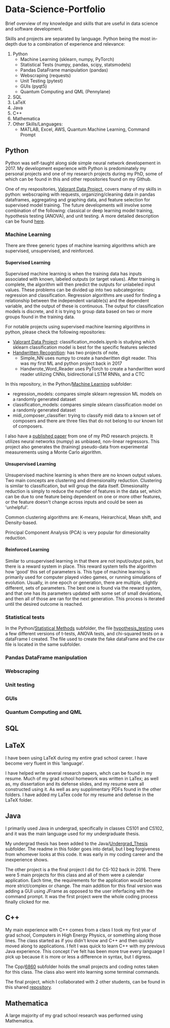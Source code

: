 # Data-Science-Portfolio
Brief overview of my knowledge and skills that are useful in data science and software development. 

Skills and projects are separated by language. Python being the most in-depth due to a combination of experience and relevance:
1. Python
    * Machine Learning (sklearn, numpy, PyTorch)
    * Statistical Tests (numpy, pandas, scipy, statsmodels)
    * Pandas DataFrame manipulation (pandas)
    * Webscraping (requests)
    * Unit Testing (pytest)
    * GUIs (pyqt5)
    * Quantum Computing and QML (Pennylane)
2. SQL
3. LaTeX
4. Java
5. C++
6. Mathematica
7. Other Skills/Languages:
    * MATLAB, Excel, AWS, Quantum Machine Learning, Command Prompt



## Python
Python was self-taught along side simple neural network developement in 2017. My development experience with Python is predominately my personal projects and one of my research projects during my PhD, some of which can be found in this and other repositories found on my Github.

One of my respositories, [Valorant Data Project](https://github.com/cgrant093/Valorant-Data-Project), covers many of my skills in python: webscraping with requests, organizing/cleaning data in pandas dataframes, aggregating and graphing data, and feature selection for supervised model training. The future developments will involve some combination of the following: classical or deep learning model training, hypothesis testing (ANOVA), and unit testing. A more detailed description can be found [here](https://github.com/cgrant093/Valorant-Data-Project).


### Machine Learning 
There are three generic types of machine learning algorithms which are supervised, unsupervised, and reinforced.

#### Supervised Learning
Supervised machine learning is when the training data has inputs associated with known, labeled outputs (or target values). After training is complete, the algorithm will then predict the outputs for unlabeled input values. These problems can be divided up into two subcategories: regression and classification. Regression algorithms are used for finding a relationship between the independent variable(s) and the dependent variable, and the output of these is continuous. The output for classification models is discrete, and it is trying to group data based on two or more groups found in the training data.

For notable projects using supervised machine learning algorithms in python, please check the following repositories:
* [Valorant Data Project](https://github.com/cgrant093/Valorant-Data-Project): classification_models.ipynb is studying which sklearn classification model is best for the specific features selected
* [Handwritten Recognition](https://github.com/cgrant093/Handwritten-Recognition): has two projects of note, 
   * Simple_NN uses numpy to create a handwritten digit reader. This was my first ML and python project back in 2017
   * Handwrote_Word_Reader uses PyTorch to create a handwritten word reader utilizing CNNs, bidirectional LSTM RNNs, and a CTC

In this repository, in the Python/[Machine Learning](https://github.com/cgrant093/Data-Science-Portfolio/tree/main/Python/Machine%20Learning) subfolder:
* regression_models: compares simple sklearn regression ML models on a randomly generated dataset
* classification_models: compares simple sklearn classification model on a randomly generated dataset
* midi_composer_classifier: trying to classify midi data to a known set of composers and there are three files that do not belong to our known list of composers.

I also have a [published paper](https://inspirehep.net/literature/1771848) from one of my PhD research projects. It utilizes neural networks (numpy) as unbiased, non-linear regressors. This project also generates the (training) pseudo-data from experimental measurements using a Monte Carlo algorithm.

#### Unsupervised Learning
Unsupervised machine learning is when there are no known output values. Two main concepts are clustering and dimensionality reduction. Clustering is similar to classification, but will group the data itself. Dimesionality reduction is simply to reduce the number of features in the data set, which can be due to one feature being dependent on one or more other features, or the feature doesn't change across inputs and could be seen as 'unhelpful'. 

Common clustering algorithms are: K-means, Heirarchical, Mean shift, and Density-based. 

Principal Component Analysis (PCA) is very popular for dimesionality reduction.

#### Reinforced Learning
Similar to unsupervised learning in that there are not input/output pairs, but there is a reward system in place. This reward system tells the algorithm how 'good' this set of parameters is. This type of machine learning is primarily used for computer played video games, or running simulations of evolution. Usually, in one epoch or generation, there are multiple, slightly different, sets of parameters. The best one is found via the reward system, and that one has its parameters updated with some set of small deviations, and then all of those are ran for the next generation. This process is iterated until the desired outcome is reached.


### Statistical tests
In the Python/[Statistical Methods](https://github.com/cgrant093/Data-Science-Portfolio/tree/main/Python/Statistical%20Methods) subfolder, the file [hypothesis_testing](https://github.com/cgrant093/Data-Science-Portfolio/blob/main/Python/Statistical%20Methods/hypothesis_testing.ipynb) uses a few different versions of t-tests, ANOVA tests, and chi-squared tests on a dataFrame I created. The file used to create the fake dataFrame and the csv file is located in the same subfolder.


### Pandas DataFrame manipulation
### Webscraping
### Unit testing
### GUIs
### Quantum Computing and QML



## SQL



## LaTeX
I have been using LaTeX during my entire grad school career. I have become very fluent in this 'language'.

I have helped write several research papers, whch can be found in my resume. Much of my grad school homework was written in LaTex; as well as, my dissertation and its defense slides, and my resume were all constructed using it. As well as any supplimentary PDFs found in the other folders. I have added my LaTex code for my resume and defense in the LaTeX folder. 


## Java
I primarily used Java in undergrad, specifically in classes CS101 and CS102, and it was the main language used for my undergraduate thesis.

My undergrad thesis has been added to the Java/[Undergrad_Thesis](https://github.com/cgrant093/Data-Science-Portfolio/tree/main/Java/Undergrad_Thesis) subfolder. The readme in this folder goes into detail, but I beg forgiveness from whomever looks at this code. It was early in my coding career and the inexperience shows.

The other project is a the final project I did for CS-102 back in 2016. There were 5 main projects for this class and all of them were a calendar application. Each time, the requirements for the application would become more strict/complex or change. The main addition for this final version was adding a GUI using JFrame as opposed to the user inferfacing with the command prompt. It was the first project were the whole coding process finally clicked for me.


## C++
My main experience with C++ comes from a class I took my first year of grad school, Computers in High Energy Physics, or something along those lines. The class started as if you didn't know and C++ and then quickly moved along to applications. I felt I was quick to learn C++ with my previous Java experience. This concept I've felt has been more true every language I pick up because it is more or less a difference in syntax, but I digress. 

The Cpp/[6860](https://github.com/cgrant093/Data-Science-Portfolio/tree/main/Cpp/6860) subfolder holds the small projects and coding notes taken for this class. The class also went into learning some terminal commands.

The final project, which I collaborated with 2 other students, can be found in this shared [repository](https://github.com/imooney/relativistic-resonance-decays).


## Mathematica

A large majority of my grad school research was performed using Mathematica.






